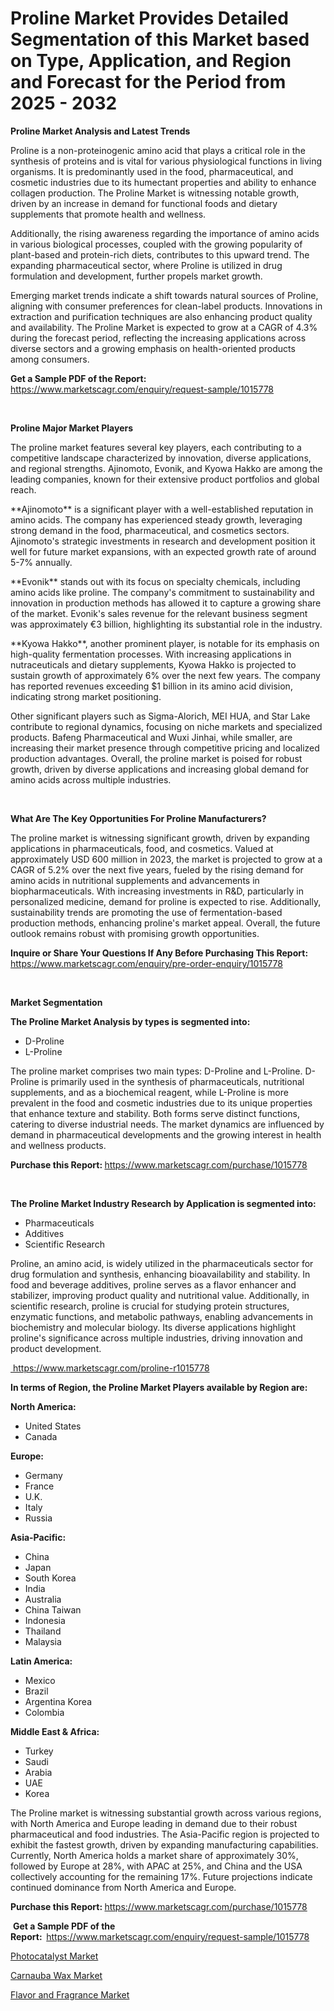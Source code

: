 <p><h1>Proline Market Provides Detailed Segmentation of this Market based on Type, Application, and Region and Forecast for the Period from 2025 - 2032</h1></p><p><strong>Proline Market Analysis and Latest Trends</strong></p>
<p><p>Proline is a non-proteinogenic amino acid that plays a critical role in the synthesis of proteins and is vital for various physiological functions in living organisms. It is predominantly used in the food, pharmaceutical, and cosmetic industries due to its humectant properties and ability to enhance collagen production. The Proline Market is witnessing notable growth, driven by an increase in demand for functional foods and dietary supplements that promote health and wellness. </p><p>Additionally, the rising awareness regarding the importance of amino acids in various biological processes, coupled with the growing popularity of plant-based and protein-rich diets, contributes to this upward trend. The expanding pharmaceutical sector, where Proline is utilized in drug formulation and development, further propels market growth. </p><p>Emerging market trends indicate a shift towards natural sources of Proline, aligning with consumer preferences for clean-label products. Innovations in extraction and purification techniques are also enhancing product quality and availability. The Proline Market is expected to grow at a CAGR of 4.3% during the forecast period, reflecting the increasing applications across diverse sectors and a growing emphasis on health-oriented products among consumers.</p></p>
<p><strong>Get a Sample PDF of the Report:&nbsp;</strong> <a href="https://www.marketscagr.com/enquiry/request-sample/1015778?utm_campaign=2031&utm_medium=2&utm_source=Github&utm_content=ia&utm_term=31032025&utm_id=proline">https://www.marketscagr.com/enquiry/request-sample/1015778</a></p>
<p>&nbsp;</p>
<p><strong>Proline Major Market Players</strong></p>
<p><p>The proline market features several key players, each contributing to a competitive landscape characterized by innovation, diverse applications, and regional strengths. Ajinomoto, Evonik, and Kyowa Hakko are among the leading companies, known for their extensive product portfolios and global reach.</p><p>**Ajinomoto** is a significant player with a well-established reputation in amino acids. The company has experienced steady growth, leveraging strong demand in the food, pharmaceutical, and cosmetics sectors. Ajinomoto's strategic investments in research and development position it well for future market expansions, with an expected growth rate of around 5-7% annually.</p><p>**Evonik** stands out with its focus on specialty chemicals, including amino acids like proline. The company's commitment to sustainability and innovation in production methods has allowed it to capture a growing share of the market. Evonik's sales revenue for the relevant business segment was approximately €3 billion, highlighting its substantial role in the industry.</p><p>**Kyowa Hakko**, another prominent player, is notable for its emphasis on high-quality fermentation processes. With increasing applications in nutraceuticals and dietary supplements, Kyowa Hakko is projected to sustain growth of approximately 6% over the next few years. The company has reported revenues exceeding $1 billion in its amino acid division, indicating strong market positioning.</p><p>Other significant players such as Sigma-Alorich, MEI HUA, and Star Lake contribute to regional dynamics, focusing on niche markets and specialized products. Bafeng Pharmaceutical and Wuxi Jinhai, while smaller, are increasing their market presence through competitive pricing and localized production advantages. Overall, the proline market is poised for robust growth, driven by diverse applications and increasing global demand for amino acids across multiple industries.</p></p>
<p>&nbsp;</p>
<p><strong>What Are The Key Opportunities For Proline Manufacturers?</strong></p>
<p><p>The proline market is witnessing significant growth, driven by expanding applications in pharmaceuticals, food, and cosmetics. Valued at approximately USD 600 million in 2023, the market is projected to grow at a CAGR of 5.2% over the next five years, fueled by the rising demand for amino acids in nutritional supplements and advancements in biopharmaceuticals. With increasing investments in R&D, particularly in personalized medicine, demand for proline is expected to rise. Additionally, sustainability trends are promoting the use of fermentation-based production methods, enhancing proline's market appeal. Overall, the future outlook remains robust with promising growth opportunities.</p></p>
<p><strong>Inquire or Share Your Questions If Any Before Purchasing This Report:</strong> <a href="https://www.marketscagr.com/enquiry/pre-order-enquiry/1015778?utm_campaign=2031&utm_medium=2&utm_source=Github&utm_content=ia&utm_term=31032025&utm_id=proline">https://www.marketscagr.com/enquiry/pre-order-enquiry/1015778</a></p>
<p>&nbsp;</p>
<p><strong>Market Segmentation</strong></p>
<p><strong>The Proline Market Analysis by types is segmented into:</strong></p>
<p><ul><li>D-Proline</li><li>L-Proline</li></ul></p>
<p><p>The proline market comprises two main types: D-Proline and L-Proline. D-Proline is primarily used in the synthesis of pharmaceuticals, nutritional supplements, and as a biochemical reagent, while L-Proline is more prevalent in the food and cosmetic industries due to its unique properties that enhance texture and stability. Both forms serve distinct functions, catering to diverse industrial needs. The market dynamics are influenced by demand in pharmaceutical developments and the growing interest in health and wellness products.</p></p>
<p><strong>Purchase this Report:&nbsp;</strong><a href="https://www.marketscagr.com/purchase/1015778?utm_campaign=2031&utm_medium=2&utm_source=Github&utm_content=ia&utm_term=31032025&utm_id=proline">https://www.marketscagr.com/purchase/1015778</a></p>
<p>&nbsp;</p>
<p><strong>The Proline Market Industry Research by Application is segmented into:</strong></p>
<p><ul><li>Pharmaceuticals</li><li>Additives</li><li>Scientific Research</li></ul></p>
<p><p>Proline, an amino acid, is widely utilized in the pharmaceuticals sector for drug formulation and synthesis, enhancing bioavailability and stability. In food and beverage additives, proline serves as a flavor enhancer and stabilizer, improving product quality and nutritional value. Additionally, in scientific research, proline is crucial for studying protein structures, enzymatic functions, and metabolic pathways, enabling advancements in biochemistry and molecular biology. Its diverse applications highlight proline's significance across multiple industries, driving innovation and product development.</p></p>
<p><a href="https://www.marketscagr.com/proline-r1015778?utm_campaign=2031&utm_medium=2&utm_source=Github&utm_content=ia&utm_term=31032025&utm_id=proline">&nbsp;https://www.marketscagr.com/proline-r1015778</a></p>
<p><strong>In terms of Region, the Proline Market Players available by Region are:</strong></p>
<p>
    <p> <strong> North America: </strong>
        <ul>
            <li>United States</li>
            <li>Canada</li>
        </ul>
        </p> 
    <p> <strong> Europe: </strong>
        <ul>
            <li>Germany</li>
            <li>France</li>
            <li>U.K.</li>
            <li>Italy</li>
            <li>Russia</li>
        </ul>
        </p> 
    <p> <strong> Asia-Pacific: </strong>
        <ul>
            <li>China</li>
            <li>Japan</li>
            <li>South Korea</li>
            <li>India</li>
            <li>Australia</li>
            <li>China Taiwan</li>
            <li>Indonesia</li>
            <li>Thailand</li>
            <li>Malaysia</li>
        </ul>
        </p> 
    <p> <strong> Latin America: </strong>
        <ul>
            <li>Mexico</li>
            <li>Brazil</li>
            <li>Argentina Korea</li>
            <li>Colombia</li>
        </ul>
        </p> 
    <p> <strong> Middle East & Africa: </strong>
        <ul>
            <li>Turkey</li>
            <li>Saudi</li>
            <li>Arabia</li>
            <li>UAE</li>
            <li>Korea</li>
        </ul>
    </p>
    </p>
<p><p>The Proline market is witnessing substantial growth across various regions, with North America and Europe leading in demand due to their robust pharmaceutical and food industries. The Asia-Pacific region is projected to exhibit the fastest growth, driven by expanding manufacturing capabilities. Currently, North America holds a market share of approximately 30%, followed by Europe at 28%, with APAC at 25%, and China and the USA collectively accounting for the remaining 17%. Future projections indicate continued dominance from North America and Europe.</p></p>
<p><strong>Purchase this Report: </strong><a href="https://www.marketscagr.com/purchase/1015778?utm_campaign=2031&utm_medium=2&utm_source=Github&utm_content=ia&utm_term=31032025&utm_id=proline">https://www.marketscagr.com/purchase/1015778</a></p>
<p>&nbsp;<strong>Get a Sample PDF of the Report:&nbsp;&nbsp;</strong><a href="https://www.marketscagr.com/enquiry/request-sample/1015778?utm_campaign=2031&utm_medium=2&utm_source=Github&utm_content=ia&utm_term=31032025&utm_id=proline">https://www.marketscagr.com/enquiry/request-sample/1015778</a></p>
<p><strong></strong></p>
<p><p><a href="https://github.com/PeterParrish5/Market-Research-Report-List-7/blob/main/photocatalyst-market.md?utm_campaign=2031&utm_medium=2&utm_source=Github&utm_content=ia&utm_term=31032025&utm_id=proline">Photocatalyst Market</a></p><p><a href="https://github.com/wileonie19657/Market-Research-Report-List-1/blob/main/carnauba-wax-market.md?utm_campaign=2031&utm_medium=2&utm_source=Github&utm_content=ia&utm_term=31032025&utm_id=proline">Carnauba Wax Market</a></p><p><a href="https://github.com/aloyoarmahvr/Market-Research-Report-List-1/blob/main/flavor-and-fragrance-market.md?utm_campaign=2031&utm_medium=2&utm_source=Github&utm_content=ia&utm_term=31032025&utm_id=proline">Flavor and Fragrance Market</a></p></p>